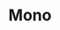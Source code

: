 ---
codehost: https://github.com/mono/mono
logohandle: mono-project
sort: mono-project
title: Mono
website: http://www.mono-project.com/
---